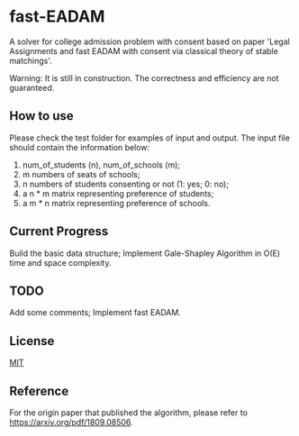 # fast-EADAM
A solver for college admission problem with consent based on paper 'Legal Assignments and fast EADAM with consent via classical theory of stable matchings'.

Warning: It is still in construction. The correctness and efficiency are not guaranteed.

## How to use
Please check the test folder for examples of input and output.
The input file should contain the information below:

1. num_of_students (n), num_of_schools (m);
2. m numbers of seats of schools;
3. n numbers of students consenting or not (1: yes; 0: no);
4. a n * m matrix representing preference of students;
5. a m * n matrix representing preference of schools.

## Current Progress
Build the basic data structure; Implement Gale-Shapley Algorithm in O(E) time and space complexity. 

## TODO
Add some comments; Implement fast EADAM.

## License
[MIT](https://opensource.org/licenses/MIT)

## Reference
For the origin paper that published the algorithm, please refer to https://arxiv.org/pdf/1809.08506.

